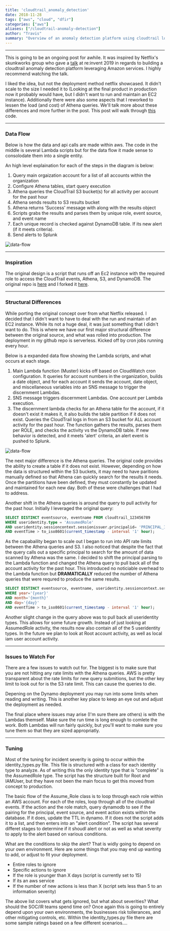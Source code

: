```yaml
---
title: 'cloudtrail_anomaly_detection'
date: 2018-11-28
tags: ["aws", "cloud", "dfir"]
categories: ["aws"]
aliases: ["/cloudtrail-anomaly-detection"]
author: "Travis"
summary: "Overview of an anomaly detection platform using cloudtrail logs, athena, lambda, s3, and dynamodb"
---
```

---

This is going to be an ongoing post for awhile. It was inspired by Netflix's skunkworks group who gave a [talk](https://www.youtube.com/watch?v=kWJoiZ9yMpg) at re:invent 2019 in regards to building a cloudtrail anomaly detection platform leveraging Amazon services. I highly recommend watching the talk.

I liked the idea, but not the deployment method netflix showcased. It didn't scale to the size I needed it to (Looking at the final product in production now it probably would have, but I didn't want to run and maintain an EC2 instance). Additionally there were also some aspects that I reworked to lessen the load (and cost) of Athena queries. We'll talk more about these differences and more further in the post. This post will walk through [this](https://github.com/yogisec/cloudtrail-anomaly-serverless) code.

---

### Data Flow

Below is how the data and api calls are made within aws. The code in the middle is several Lambda scripts but for the data flow it made sense to consolodate them into a single entity.

An high level explaination for each of the steps in the diagram is below:

1. Query main orgaization account for a list of all accounts within the organization
2. Configure Athena tables, start query execution
3. Athena queries the CloudTrail S3 bucket(s) for all activity per account for the past hour
4. Athena sends results to S3 results bucket
5. Athena returns 'Success' message with along with the results object
6. Scripts grabs the results and parses them by unique role, event source, and event name
7. Each unique record is checked against DynamoDB table. If its new alert (if it meets criteria).
8. Send alerts to Splunk

![data-flow](images/data_flow.png "img-fluid")

---

### Inspiration
The original design is a script that runs off an Ec2 instance with the required role to access the CloudTrail events, Athena, S3, and DynamoDB. The original repo is [here](https://github.com/Netflix-Skunkworks/cloudtrail-anomaly) and I forked it [here](https://github.com/yogisec/cloudtrail-anomaly).

---

### Structural Differences

While porting the original concept over from what Netflix released. I decided that I didn't want to have to deal with the run and maintain of an EC2 instance. While its not a huge deal, it was just something that I didn't want to do. This is where we have our first major structural difference between the original source, and what was rolled into production. The deployment in my github repo is serverless. Kicked off by cron jobs running every hour.

Below is a expanded data flow showing the Lambda scripts, and what occurs at each stage.

1. Main Lambda function (Muster) kicks off based on CloudWatch cron configuration. It queries for account numbers in the organization, builds a date object, and for each account it sends the account, date object, and miscellaneous variables into an SNS message to trigger the discernment Lambdas.
2. SNS message triggers discernment Lambdas. One account per Lambda execution.
3. The discernment lambda checks for an Athena table for the account, if it doesn't exist it makes it, it also builds the table partition if it does not exist. Queries the CloudTrail logs in from an S3 bucket for ALL account activity for the past hour. The function gathers the results, parses them per ROLE, and checks the activity vs the DynamoDB table. If new behavior is detected, and it meets 'alert' criteria, an alert event is pushed to Splunk.

![data-flow](images/lambda_flow.png "img-fluid")

The next major difference is the Athena queries. The original code provides the ability to create a table if it does not exist. However, depending on how the data is structured within the S3 buckets, it may need to have paritions manually defined so that Athena can quickly search for the results it needs. Once the partitions have been defined, they must constantly be updated and maintained for each new day. Both of these were challenges that I had to address.

Another shift in the Athena queries is around the query to pull activity for the past hour. Initially I leveraged the original query:

```sql
SELECT DISTINCT eventsource, eventname FROM cloudtrail_123456789
WHERE useridentity.type = 'AssumedRole'
AND useridentity.sessioncontext.sessionissuer.principalid= 'PRINCIPAL_ID'
AND eventTime > to_iso8601(current_timestamp - interval '1' hour);
```

As the capabaility began to scale out I began to run into API rate limits between the Athena queries and S3. I also noticed that despite the fact that the query calls out a specific principal to search for the amount of data scanned by Athena was the same. I decided to shift the principal parsing to the Lambda function and changed the Athena query to pull back all of the account activity for the past hour. This introduced no noticiable overhead to the Lambda function but **DRAMATICALLY** reduced the number of Athena queries that were requred to produce the same results.


```sql
SELECT DISTINCT eventsource, eventname, useridentity.sessioncontext.sessionissuer.principalid, useridentity.type FROM "{business}_ct_anomaly_{account}"
WHERE year='{year}'
AND month='{month}'
AND day='{day}'
AND eventTime > to_iso8601(current_timestamp - interval '1' hour);
```

Another slight change in the query above was to pull back all useridentity types. This allows for some future growth. Instead of just looking at AssumedRole activity, the results now also contain all of the 5 useridentity types. In the future we plan to look at Root account activity, as well as local iam user account activity.

---

### Issues to Watch For

There are a few issues to watch out for. The biggest is to make sure that you are not hitting any rate limits with the Athena queries. AWS is pretty transparent about the rate limits for new query submitions, but the other key limit to look out for is the S3 rate limit. This can cause the queries to die.

Depening on the Dynamo deployment you may run into some limits when reading and writing. This is another key place to keep an eye out and adjust the deployment as needed.

The final place where issues may arise (I'm sure there are others) is with the Lambdas themself. Make sure the run time is long enough to comlete the work. Both Lambdas will run fairly quickly, but you'll want to make sure you tune them so that they are sized appropriatly.

---

### Tuning
Most of the tuning for incident severity is going to occur within the identity_types.py file. This file is structured with a class for each identity type to analyze. As of writing this the only identity type that is "complete" is the AssumedRole type. The script has the structure built for Root and IAMUser, but they have not been the main focus to get this moved from concept to production.

The basic flow of the Assume_Role class is to loop through each role within an AWS account. For each of the roles, loop through all of the cloudtrail events. If the action and the role match, query dynamodb to see if the pairing for the principal, event source, and event action exists within the database. If it does, update the TTL in dynamo. If it does not the script adds it to a list, and then enters into an "alert condition". The script has several differet stages to determine if it shoudl alert or not as well as what severity to apply to the alert based on various conditions.

What are the conditions to skip the alert? That is widly going to depend on your own environment. Here are some things that you may end up wanting to add, or adjust to fit your deployment.

- Entire roles to ignore
- Specific actions to ignore
- If the role is younger than X days (script is currently set to 15)
- If its an aws service
- If the number of new actions is less than X (script sets less than 5 to an information severity)

The above list covers what gets ignored, but what about severities? What should the SOC/IR teams spend time on? Once again this is going to entirely depend upon your own environments, the businesses risk tollerances, and other mitigating controls, etc. Within the identity_types.py file there are some sample ratings based on a few different scenarios....